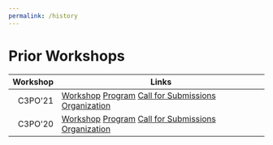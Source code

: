 ```yaml
---
permalink: /history
---
```


# Prior Workshops

| Workshop | Links
| ----: | ------
| C3PO'21 | [Workshop](/2021/index) [Program](/2021/program) [Call for Submissions](/2021/call) [Organization](/2021/organization)
| C3PO'20 | [Workshop](/2020/index) [Program](/2020/program) [Call for Submissions](/2020/call) [Organization](/2020/organization)
